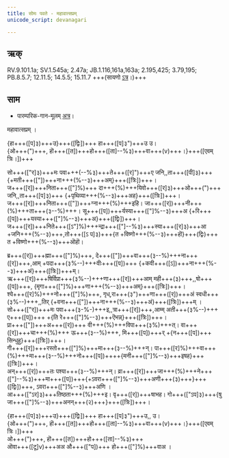 ```yaml
---
title: सोमः पवते - महावात्सप्रम्  
unicode_script: devanagari  

---   
```


## ऋक्
<div class="js_include" url="../Rk/somaH-pavate.md"  newLevelForH1="2" includeTitle="true"> </div> 

RV.9.101.1a; SV.1.545a; 2.47a; JB.1.116,161a,163a; 2.195,425; 3.79,195; PB.8.5.7; 12.11.5; 14.5.5; 15.11.7 +++(सायणो [ऽत्र](https://archive.org/stream/RgVedaWithSayanasCommentaryPart4/rv_sayanabhasya_part4#page/n339/mode/2up&sa=D&ust=1542425956295000)।)+++

## साम

- पारम्परिक-गान-मूलम् [अत्र](https://sanskritdocuments.org/sites/pssramanujaswamy/AASHEERVACHANA%20SAAMAANI.pdf&sa=D&ust=1542425956296000)।
<div class="audioEmbed"  caption="रामानुजार्यः 1974 " src="https://archive
.org/download/jaiminIya-sAma-gAna-paravastu-tradition-rAmAnuja/mahAvAtsapram.mp3"></div>
<div class="audioEmbed"  caption="गोपालार्यः 2015  " src="https://archive
.org/download/jaiminIya-sAma-gAna-paravastu-tradition-gopAla-2015/mahAvAtsapram.mp3"></div>
<div class="audioEmbed"  caption="गोपालपवनयोर् अनुवचनम् 2015 1x" src="https://archive
.org/download/jaiminIya-sAma-gAna-paravastu-tradition-anuvachanam-gopAla-pavana-2015/mahAvAtsapram.mp3"></div>
<div class="audioEmbed"  caption="गोपालपवनयोर् अनुवचनम् 2015 1.5x" src="https://archive
.org/download/jaiminIya-sAma-gAna-paravastu-tradition-anuvachanam-gopAla-pavana-2015-150p-speed/mahAvAtsapram.mp3"></div>


महावात्सप्रम् ।

{हा+++([प]३)+++उ}+++([द्विः])+++ हा+++([प]३")+++उ उ।  
{ओ+++(")+++, हॊ+++([त])+++हो+++([ता]--%३)+++वा+++(v)+++।}+++([एवम् त्रिः।])+++  

सो+++(["र]३)+++मः पवा+++(--%३)+++ते+++([र]")+++ए जनि,,ता+++([पी]३)+++ {+मती+++(["])+++ना+++(%--३)+++अम्}+++([त्रिः])+++।  
ज+++([र])+++निता+++(["]%)+++ दा+++(%)+++यिवो+++([र]३)+++ओ+++(")+++ जनि,,ता+++([प]३)+++ {+पृथिव्या+++(%--३)+++अह}+++([त्रिः])+++।  
ज+++([र])+++निता+++(["])+++ग्ना+++(%)+++इहि। जा+++([र])+++नी+++(%)+++ता+++(३--%)+++। सू+++([प])+++र्यस्या+++(["]%--३)+++अ {+रि+++([प])+++यस्या+++(["]%--३)+++अ}+++([द्विः])+++।  
ज+++([र])+++निते+++([ऽ"]%)+++न्द्रा+++(["]--%३)+++स्या+++([र]३)+++आ +जनि+++(%--३)+++,तो+++([ऽ प]३)+++{त +विष्णो+++(%--३)+++हॊ}+++(द्विः)+++ त +विष्णो+++(%--३)+++ऒहॊ।  

ब्र+++([र])+++ह्मा+++(["]%)+++, दे+++(["])+++वा+++(३--%)+++ना+++([र])+++,आम् +पदा+++(३%--)+++वीः+++([प])+++ {+कवी+++([ऽ])+++ना+++(%--३)+++अं}+++([त्रिः])+++म्।  
ऋ+++([र])+++षिर्विप्रा+++(३%--)+++णा+++([र])+++आम् मही+++(३)+++,,षो+++([प])+++, {मृगा+++(["]%)+++णा+++(%--३)+++अम्}+++([त्रिः])+++।  
श्ये+++([र]%)+++नो+++(["]%)+++, गृध्,रा+++(३")+++णा+++([र])+++अं स्वधी+++(३%--)+++,,तिर् {+वना+++(["])+++ना+++(%--३)+++अं}+++([त्रिः])+++म् ।  
सो+++(["र])+++मः पवा+++(३-%-)+++इ,,त्रा+++([र])+++,आम्म् अती+++(३%--)+++ ए+++([प])+++ +{ति रे+++(["]%--३)+++ऎभन्न्}+++([त्रिः])+++।  
प्रा+++(["])+++अ+++([र])+++ वी+++(%)+++विपा+++(३%)+++त्। वा+++([र])+++चा+++(%)+++ ऊ+++(३--%)+++, मि+++([प])+++र् +{न+++([प])+++ सिन्धुहु}+++([त्रिः])+++।  
गी+++([र])+++रस्तो+++(["]%)+++मा+++(३--%)+++न्। पा+++([र]%)+++वा+++(%)+++मा+++(३--%)+++नो+++([प])++++{मनी+++(["]%--३)+++इषह}+++([त्रिः])+++।  
अन्+++([र])+++तः पश्या+++(३--%)+++न्। व्रा+++([र])+++जा+++(%)+++ने+++(["]--%३)+++मा+++([प])+++{+ऽवरा+++(["]%--३)+++अणी+++(३)+++}+++([द्विः])+++, ऽवरा+++(["]%--३)+++अणि ।  
आ+++(["ऽर]३)+++तिष्ठता+++(%)+++इ। वृ+++([र])+++षाभह। गो+++(["ऽप]३)+++{षु जा+++(["]%--३)+++अनन्+++(२)+++}+++([त्रिः])+++।  

{हा+++([प]३)+++उ}+++([द्विः])+++ हा+++([प]३")+++उ,, उ।  
{ओ+++(")+++, हॊ+++([त])+++हो+++([ता]--%३)+++वा+++(v)+++।}+++([एवम् त्रिः।])+++  
ओ+++(")+++, हॊ+++([त])+++हो+++([ता]--%३)+++  
ऒवा+++([टू]v)+++अअ औ+++(["प])+++ हो+++(["]%)+++वाअ ।

